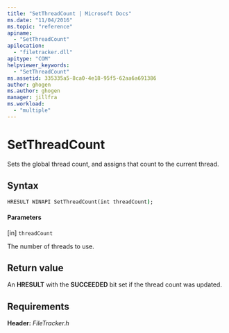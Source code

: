 ```yaml
---
title: "SetThreadCount | Microsoft Docs"
ms.date: "11/04/2016"
ms.topic: "reference"
apiname:
  - "SetThreadCount"
apilocation:
  - "filetracker.dll"
apitype: "COM"
helpviewer_keywords:
  - "SetThreadCount"
ms.assetid: 335335a5-8ca0-4e18-95f5-62aa6a691386
author: ghogen
ms.author: ghogen
manager: jillfra
ms.workload:
  - "multiple"
---
```

# SetThreadCount
Sets the global thread count, and assigns that count to the current thread.

## Syntax

```cmd
HRESULT WINAPI SetThreadCount(int threadCount);
```

#### Parameters
[in] `threadCount`

 The number of threads to use.

## Return value
 An **HRESULT** with the **SUCCEEDED** bit set if the thread count was updated.

## Requirements
 **Header:** *FileTracker.h*